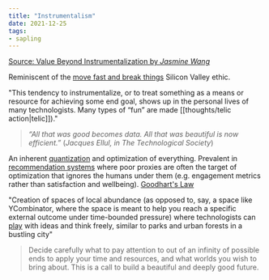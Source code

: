 ```yaml
---
title: "Instrumentalism"
date: 2021-12-25
tags:
- sapling
---
```


[Source: Value Beyond Instrumentalization by *Jasmine Wang*](https://letterstoayoungtechnologist.com/Value-Beyond-Instrumentalization)

Reminiscent of the [move fast and break things](thoughts/move%20fast%20and%20break%20things.md) Silicon Valley ethic.

"This tendency to instrumentalize, or to treat something as a means or resource for achieving some end goal, shows up in the personal lives of many technologists. Many types of “fun” are made [[thoughts/telic action|telic]])."

> _“All that was good becomes data. All that was beautiful is now efficient.”_ (_Jacques Ellul, in The Technological Society_)

An inherent [quantization](thoughts/quantization.md) and optimization of everything. Prevalent in [recommendation systems](thoughts/recommendation%20system.md) where poor proxies are often the target of optimization that ignores the humans under them (e.g. engagement metrics rather than satisfaction and wellbeing). [Goodhart's Law](thoughts/Goodhart's%20Law.md)

"Creation of spaces of local abundance (as opposed to, say, a space like YCombinator, where the space is meant to help you reach a specific external outcome under time-bounded pressure) where technologists can [play](thoughts/play.md) with ideas and think freely, similar to parks and urban forests in a bustling city"

>  Decide carefully what to pay attention to out of an infinity of possible ends to apply your time and resources, and what worlds you wish to bring about. This is a call to build a beautiful and deeply good future.